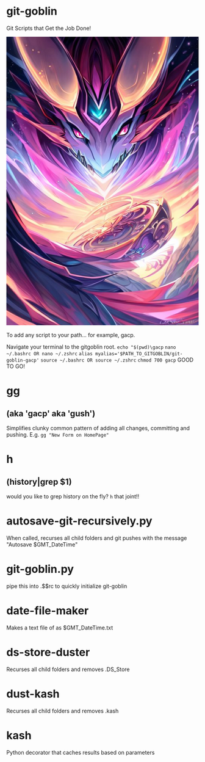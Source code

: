 # git-goblin
Git Scripts that Get the Job Done!

![ggob.jpeg](ggob.jpeg)

To add any script to your path... for example, gacp.

Navigate your terminal to the gitgoblin root.
`echo "$(pwd)\gacp`
`nano ~/.bashrc OR nano ~/.zshrc`
`alias myalias='$PATH_TO_GITGOBLIN/git-goblin-gacp'` 
`source ~/.bashrc OR source ~/.zshrc` 
`chmod 700 gacp`
GOOD TO GO!

# gg
## (aka 'gacp' aka 'gush')
Simplifies clunky common pattern of adding all changes, committing and pushing.
E.g. `gg "New Form on HomePage"`

# h 
## (history|grep $1)
would you like to grep history on the fly? `h` that joint!!

# autosave-git-recursively.py
When called, recurses all child folders and git pushes with the message "Autosave $GMT_DateTime"

# git-goblin.py
pipe this into .$$rc to quickly initialize git-goblin

# date-file-maker
Makes a text file of as $GMT_DateTime.txt

# ds-store-duster
Recurses all child folders and removes .DS_Store

# dust-kash
Recurses all child folders and removes .kash

# kash
Python decorator that caches results based on parameters

